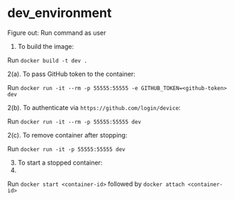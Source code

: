 # dev_environment


Figure out: Run command as user

1. To build the image:

Run `docker build -t dev .`

2(a). To pass GitHub token to the container:

Run `docker run -it --rm -p 55555:55555 -e GITHUB_TOKEN=<github-token> dev`

2(b). To authenticate via `https://github.com/login/device`:

Run `docker run -it --rm -p 55555:55555 dev`

2(c). To remove container after stopping:

Run `docker run -it -p 55555:55555 dev`

3. To start a stopped container:
4. 
Run `docker start <container-id>` followed by `docker attach <container-id>`
